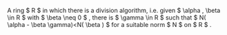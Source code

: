 A ring $ R $ in which there is a division algorithm, i.e. given
$  \alpha , \beta  \in R $ with $  \beta  \neq 0 $ , there is
$  \gamma  \in R $ such that $ N( \alpha - \beta  \gamma)<N( \beta ) $
for a suitable norm $ N $ on $ R $ .

